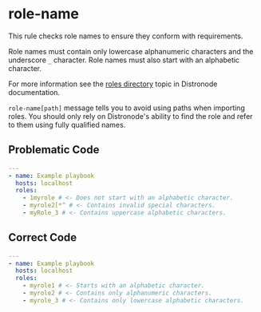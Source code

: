 # role-name

This rule checks role names to ensure they conform with requirements.

Role names must contain only lowercase alphanumeric characters and the underscore `_` character.
Role names must also start with an alphabetic character.

For more information see the [roles directory](https://docs.distronode.com/distronode/devel/dev_guide/developing_collections_structure.html#roles-directory) topic in Distronode documentation.

`role-name[path]` message tells you to avoid using paths when importing roles.
You should only rely on Distronode's ability to find the role and refer to them
using fully qualified names.

## Problematic Code

```yaml
---
- name: Example playbook
  hosts: localhost
  roles:
    - 1myrole # <- Does not start with an alphabetic character.
    - myrole2[*^ # <- Contains invalid special characters.
    - myRole_3 # <- Contains uppercase alphabetic characters.
```

## Correct Code

```yaml
---
- name: Example playbook
  hosts: localhost
  roles:
    - myrole1 # <- Starts with an alphabetic character.
    - myrole2 # <- Contains only alphanumeric characters.
    - myrole_3 # <- Contains only lowercase alphabetic characters.
```
